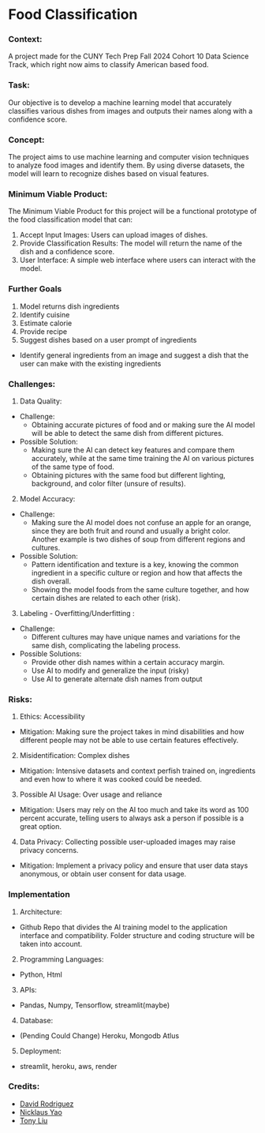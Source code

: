 # Food Classification
### **Context**: 
A project made for the CUNY Tech Prep Fall 2024 Cohort 10 Data Science Track, which right now aims to classify American based food.

### **Task**: 
Our objective is to develop a machine learning model that accurately classifies various dishes from images and outputs their names along with a confidence score.

### **Concept**: 
The project aims to use machine learning and computer vision techniques to analyze food images and identify them. By using diverse datasets, the model will learn to recognize dishes based on visual features.

### **Minimum Viable Product**: 
The Minimum Viable Product for this project will be a functional prototype of the food classification model that can:
 1. Accept Input Images: Users can upload images of dishes.
 2. Provide Classification Results: The model will return the name of the dish and a confidence score.
 3.  User Interface: A simple web interface where users can interact with the model.

### **Further Goals**
 1. Model returns dish ingredients
 2. Identify cuisine
 3. Estimate calorie
 4. Provide recipe
 5. Suggest dishes based on a user prompt of ingredients
   * Identify general ingredients from an image and suggest a dish that the user can make with the existing ingredients



### **Challenges**:
 1. Data Quality:
   * Challenge:
     * Obtaining accurate pictures of food and or making sure the AI model will be able to detect the same dish from different pictures.
   * Possible Solution:
     * Making sure the AI can detect key features and compare them accurately, while at the same time training the AI on various pictures of the same type of food.
     * Obtaining pictures with the same food but different lighting, background, and color filter (unsure of results).
 2. Model Accuracy:
   * Challenge:
     * Making sure the AI model does not confuse an apple for an orange, since they are both fruit and round and usually a bright color. Another example is two dishes of soup from different regions and cultures.
   * Possible Solution:
     * Pattern identification and texture is a key, knowing the common ingredient in a specific culture or region and how that affects the dish overall.
     * Showing the model foods from the same culture together, and how certain dishes are related to each other (risk).
 3. Labeling - Overfitting/Underfitting :
   * Challenge:
     * Different cultures may have unique names and variations for the same dish, complicating the labeling process.
   * Possible Solutions:
     * Provide other dish names within a certain accuracy margin.
     * Use AI to modify and generalize the input (risky)
     * Use AI to generate alternate dish names from output 



### **Risks**:
 1. Ethics:  Accessibility
   * Mitigation: Making sure the project takes in mind disabilities and how different people may  not be able to use certain features effectively.
 2. Misidentification: Complex dishes
   * Mitigation: Intensive datasets and context perfish trained on, ingredients and even how to where it was cooked could be needed.
 3. Possible AI Usage: Over usage and reliance
   * Mitigation: Users may rely on the AI too much and take its word as 100 percent accurate, telling users to always ask a person if possible is a great option.
 4. Data Privacy: Collecting possible user-uploaded images may raise privacy concerns.
   * Mitigation: Implement a privacy policy and ensure that user data stays anonymous, or obtain user consent for data usage.




### **Implementation**
 1. Architecture:
   * Github Repo that divides the AI training model to the application interface and compatibility. Folder structure and coding structure will be taken into account.
 2. Programming Languages:
   * Python, Html
 3. APIs:
   * Pandas, Numpy, Tensorflow, streamlit(maybe)
 4. Database:
   * (Pending Could Change) Heroku, Mongodb Atlus
 5. Deployment:
   * streamlit, heroku, aws, render




### Credits:
 * [David Rodriguez](https://drod75.github.io/)
 * [Nicklaus Yao](https://github.com/NickYaoo)
 * [Tony Liu](https://tonyliu2004.github.io/)
